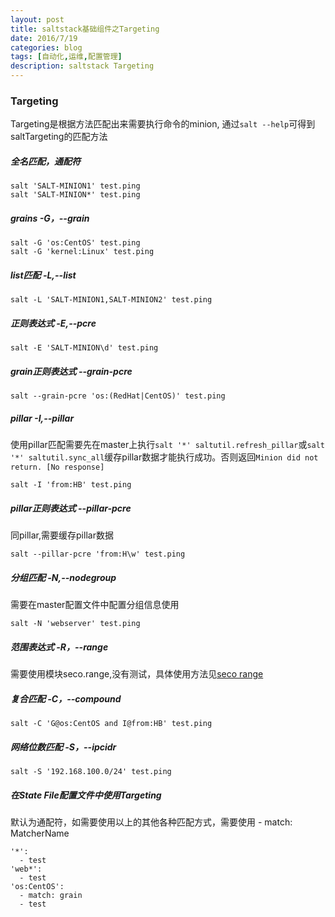 ```yaml
---
layout: post
title: saltstack基础组件之Targeting
date: 2016/7/19
categories: blog
tags: [自动化,运维,配置管理]
description: saltstack Targeting
---
```



### Targeting

Targeting是根据方法匹配出来需要执行命令的minion,
通过`salt --help`可得到saltTargeting的匹配方法	


#####  全名匹配，通配符

	salt 'SALT-MINION1' test.ping
	salt 'SALT-MINION*' test.ping


#####  grains -G，--grain
	
	salt -G 'os:CentOS' test.ping
	salt -G 'kernel:Linux' test.ping


#####  list匹配 -L,--list
	
	salt -L 'SALT-MINION1,SALT-MINION2' test.ping


#####  正则表达式 -E,--pcre
 
	salt -E 'SALT-MINION\d' test.ping


#####  grain正则表达式 --grain-pcre
	
	salt --grain-pcre 'os:(RedHat|CentOS)' test.ping

##### pillar -I,--pillar
使用pillar匹配需要先在master上执行`salt '*' saltutil.refresh_pillar`或`salt '*' saltutil.sync_all`缓存pillar数据才能执行成功。否则返回`Minion did not return. [No response]`

	salt -I 'from:HB' test.ping

##### pillar正则表达式 --pillar-pcre
同pillar,需要缓存pillar数据

	salt --pillar-pcre 'from:H\w' test.ping

##### 分组匹配 -N,--nodegroup
需要在master配置文件中配置分组信息使用

	salt -N 'webserver' test.ping

##### 范围表达式 -R，--range
需要使用模块seco.range,没有测试，具体使用方法见[seco range](https://docs.saltstack.com/en/latest/topics/targeting/range.html)

##### 复合匹配 -C，--compound

	salt -C 'G@os:CentOS and I@from:HB' test.ping

##### 网络位数匹配 -S，--ipcidr

	salt -S '192.168.100.0/24' test.ping


##### 在State File配置文件中使用Targeting
默认为通配符，如需要使用以上的其他各种匹配方式，需要使用 - match: MatcherName
	
	'*':
	  - test
	'web*':
	  - test
	'os:CentOS':
	  - match: grain
	  - test